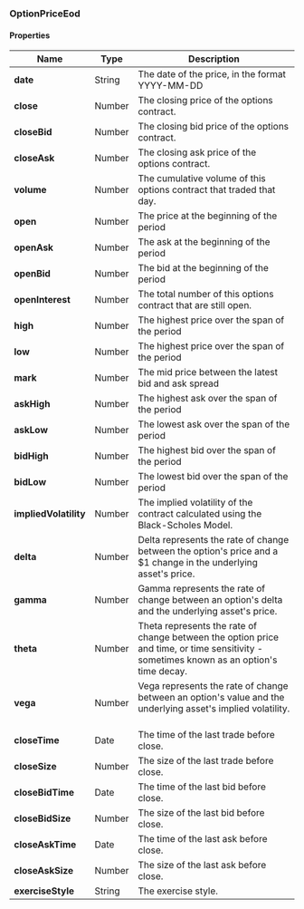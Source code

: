 
[//]: # (CLASS:OptionPriceEod)

[//]: # (KIND:object)

### OptionPriceEod

#### Properties

[//]: # (START_DEFINITION)

Name | Type | Description
------------ | ------------- | -------------
**date** | String | The date of the price, in the format YYYY-MM-DD &nbsp;
**close** | Number | The closing price of the options contract. &nbsp;
**closeBid** | Number | The closing bid price of the options contract. &nbsp;
**closeAsk** | Number | The closing ask price of the options contract. &nbsp;
**volume** | Number | The cumulative volume of this options contract that traded that day. &nbsp;
**open** | Number | The price at the beginning of the period &nbsp;
**openAsk** | Number | The ask at the beginning of the period &nbsp;
**openBid** | Number | The bid at the beginning of the period &nbsp;
**openInterest** | Number | The total number of this options contract that are still open. &nbsp;
**high** | Number | The highest price over the span of the period &nbsp;
**low** | Number | The highest price over the span of the period &nbsp;
**mark** | Number | The mid price between the latest bid and ask spread &nbsp;
**askHigh** | Number | The highest ask over the span of the period &nbsp;
**askLow** | Number | The lowest ask over the span of the period &nbsp;
**bidHigh** | Number | The highest bid over the span of the period &nbsp;
**bidLow** | Number | The lowest bid over the span of the period &nbsp;
**impliedVolatility** | Number | The implied volatility of the contract calculated using the Black-Scholes Model. &nbsp;
**delta** | Number | Delta represents the rate of change between the option&#39;s price and a $1 change in the underlying asset&#39;s price. &nbsp;
**gamma** | Number | Gamma represents the rate of change between an option&#39;s delta and the underlying asset&#39;s price. &nbsp;
**theta** | Number | Theta represents the rate of change between the option price and time, or time sensitivity - sometimes known as an option&#39;s time decay. &nbsp;
**vega** | Number | Vega represents the rate of change between an option&#39;s value and the underlying asset&#39;s implied volatility. &nbsp;
**closeTime** | Date | The time of the last trade before close. &nbsp;
**closeSize** | Number | The size of the last trade before close. &nbsp;
**closeBidTime** | Date | The time of the last bid before close. &nbsp;
**closeBidSize** | Number | The size of the last bid before close. &nbsp;
**closeAskTime** | Date | The time of the last ask before close. &nbsp;
**closeAskSize** | Number | The size of the last ask before close. &nbsp;
**exerciseStyle** | String | The exercise style. &nbsp;

[//]: # (END_DEFINITION)






